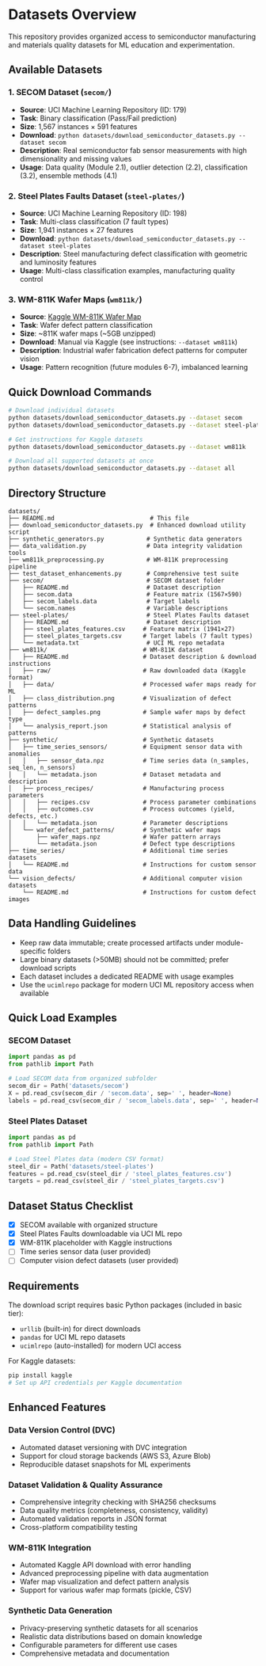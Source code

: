 # Datasets Overview

This repository provides organized access to semiconductor manufacturing and materials quality datasets for ML education and experimentation.

## Available Datasets

### 1. SECOM Dataset (`secom/`)

- **Source**: UCI Machine Learning Repository (ID: 179)
- **Task**: Binary classification (Pass/Fail prediction)
- **Size**: 1,567 instances × 591 features
- **Download**: `python datasets/download_semiconductor_datasets.py --dataset secom`
- **Description**: Real semiconductor fab sensor measurements with high dimensionality and missing values
- **Usage**: Data quality (Module 2.1), outlier detection (2.2), classification (3.2), ensemble methods (4.1)

### 2. Steel Plates Faults Dataset (`steel-plates/`)

- **Source**: UCI Machine Learning Repository (ID: 198)  
- **Task**: Multi-class classification (7 fault types)
- **Size**: 1,941 instances × 27 features
- **Download**: `python datasets/download_semiconductor_datasets.py --dataset steel-plates`
- **Description**: Steel manufacturing defect classification with geometric and luminosity features
- **Usage**: Multi-class classification examples, manufacturing quality control

### 3. WM-811K Wafer Maps (`wm811k/`)

- **Source**: [Kaggle WM-811K Wafer Map](https://www.kaggle.com/datasets/qingyi/wm811k-wafer-map)
- **Task**: Wafer defect pattern classification
- **Size**: ~811K wafer maps (~5GB unzipped)
- **Download**: Manual via Kaggle (see instructions: `--dataset wm811k`)
- **Description**: Industrial wafer fabrication defect patterns for computer vision
- **Usage**: Pattern recognition (future modules 6-7), imbalanced learning

## Quick Download Commands

```bash
# Download individual datasets
python datasets/download_semiconductor_datasets.py --dataset secom
python datasets/download_semiconductor_datasets.py --dataset steel-plates

# Get instructions for Kaggle datasets
python datasets/download_semiconductor_datasets.py --dataset wm811k

# Download all supported datasets at once
python datasets/download_semiconductor_datasets.py --dataset all
```

## Directory Structure

```text
datasets/
├── README.md                           # This file
├── download_semiconductor_datasets.py  # Enhanced download utility script
├── synthetic_generators.py            # Synthetic data generators
├── data_validation.py                 # Data integrity validation tools
├── wm811k_preprocessing.py            # WM-811K preprocessing pipeline
├── test_dataset_enhancements.py       # Comprehensive test suite
├── secom/                             # SECOM dataset folder
│   ├── README.md                      # Dataset description
│   ├── secom.data                     # Feature matrix (1567×590)
│   ├── secom_labels.data              # Target labels
│   └── secom.names                    # Variable descriptions
├── steel-plates/                      # Steel Plates Faults dataset
│   ├── README.md                      # Dataset description
│   ├── steel_plates_features.csv     # Feature matrix (1941×27)
│   ├── steel_plates_targets.csv      # Target labels (7 fault types)
│   └── metadata.txt                   # UCI ML repo metadata
├── wm811k/                           # WM-811K dataset
│   ├── README.md                     # Dataset description & download instructions
│   ├── raw/                          # Raw downloaded data (Kaggle format)
│   ├── data/                         # Processed wafer maps ready for ML
│   ├── class_distribution.png        # Visualization of defect patterns
│   ├── defect_samples.png            # Sample wafer maps by defect type
│   └── analysis_report.json          # Statistical analysis of patterns
├── synthetic/                        # Synthetic datasets
│   ├── time_series_sensors/          # Equipment sensor data with anomalies
│   │   ├── sensor_data.npz           # Time series data (n_samples, seq_len, n_sensors)
│   │   └── metadata.json             # Dataset metadata and description
│   ├── process_recipes/              # Manufacturing process parameters
│   │   ├── recipes.csv               # Process parameter combinations
│   │   ├── outcomes.csv              # Process outcomes (yield, defects, etc.)
│   │   └── metadata.json             # Parameter descriptions
│   └── wafer_defect_patterns/        # Synthetic wafer maps
│       ├── wafer_maps.npz            # Wafer pattern arrays
│       └── metadata.json             # Defect type descriptions
├── time_series/                      # Additional time series datasets
│   └── README.md                     # Instructions for custom sensor data
└── vision_defects/                   # Additional computer vision datasets
    └── README.md                     # Instructions for custom defect images
```

## Data Handling Guidelines

- Keep raw data immutable; create processed artifacts under module-specific folders
- Large binary datasets (>50MB) should not be committed; prefer download scripts
- Each dataset includes a dedicated README with usage examples
- Use the `ucimlrepo` package for modern UCI ML repository access when available

## Quick Load Examples

### SECOM Dataset

```python
import pandas as pd
from pathlib import Path

# Load SECOM data from organized subfolder
secom_dir = Path('datasets/secom')
X = pd.read_csv(secom_dir / 'secom.data', sep=' ', header=None)
labels = pd.read_csv(secom_dir / 'secom_labels.data', sep=' ', header=None, names=['label','timestamp'])
```

### Steel Plates Dataset  

```python
import pandas as pd
from pathlib import Path

# Load Steel Plates data (modern CSV format)
steel_dir = Path('datasets/steel-plates')
features = pd.read_csv(steel_dir / 'steel_plates_features.csv')
targets = pd.read_csv(steel_dir / 'steel_plates_targets.csv')
```

## Dataset Status Checklist

- [x] SECOM available with organized structure
- [x] Steel Plates Faults downloadable via UCI ML repo
- [x] WM-811K placeholder with Kaggle instructions
- [ ] Time series sensor data (user provided)
- [ ] Computer vision defect datasets (user provided)

## Requirements

The download script requires basic Python packages (included in basic tier):

- `urllib` (built-in) for direct downloads
- `pandas` for UCI ML repo datasets
- `ucimlrepo` (auto-installed) for modern UCI access

For Kaggle datasets:

```bash
pip install kaggle
# Set up API credentials per Kaggle documentation
```

## Enhanced Features

### Data Version Control (DVC)
- Automated dataset versioning with DVC integration
- Support for cloud storage backends (AWS S3, Azure Blob)
- Reproducible dataset snapshots for ML experiments

### Dataset Validation & Quality Assurance
- Comprehensive integrity checking with SHA256 checksums
- Data quality metrics (completeness, consistency, validity)
- Automated validation reports in JSON format
- Cross-platform compatibility testing

### WM-811K Integration
- Automated Kaggle API download with error handling
- Advanced preprocessing pipeline with data augmentation
- Wafer map visualization and defect pattern analysis
- Support for various wafer map formats (pickle, CSV)

### Synthetic Data Generation
- Privacy-preserving synthetic datasets for all scenarios
- Realistic data distributions based on domain knowledge
- Configurable parameters for different use cases
- Comprehensive metadata and documentation
